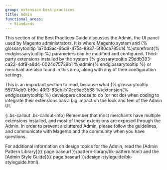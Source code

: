 ```yaml
---
group: extension-best-practices
title: Admin
functional_areas:
  - Standards
---
```


This section of the Best Practices Guide discusses the Admin, the UI panel used by Magento administrators. It is where Magento system and {% glossarytooltip 1a70d3ac-6bd9-475a-8937-5f80ca785c14 %}storefront{% endglossarytooltip %} parameters can be modified and configured. Third-party extensions installed by the system {% glossarytooltip 29ddb393-ca22-4df9-a8d4-0024d75739b1 %}admin{% endglossarytooltip %} or merchant are also found in this area, along with any of their configuration settings.

This is an important section to read, because what {% glossarytooltip 55774db9-bf9d-40f3-83db-b10cc5ae3b68 %}extension{% endglossarytooltip %} developers choose to do (or not do) when coding to integrate their extensions has a big impact on the look and feel of the Admin UI.

{:.bs-callout .bs-callout-info}
  Remember that most merchants have multiple extensions installed, and most of these extensions are exposed through the Admin. In order to prevent a cluttered Admin, please follow the guidelines, and communicate with Magento and the community when you have questions.

For additional information on design topics for the Admin, read the [Admin Pattern Library]({{ page.baseurl }}/pattern-library/bk-pattern.html) and the [Admin Style Guide]({{ page.baseurl }}/design-styleguide/bk-styleguide.html).
